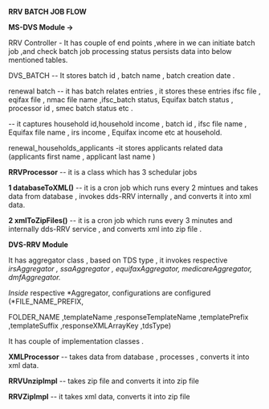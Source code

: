 **RRV BATCH JOB FLOW**

**MS-DVS Module -\>**

RRV Controller - It has couple of end points ,where in we can initiate
batch job ,and check batch job processing status persists data into
below mentioned tables.

DVS_BATCH -- It stores batch id , batch name , batch creation date .

renewal batch -- it has batch relates entries , it stores these entries
ifsc file , eqifax file , nmac file name ,ifsc_batch status, Equifax
batch status , processor id , smec batch status etc .

-- it captures household id,household income , batch id , ifsc file name
, Equifax file name , irs income , Equifax income etc at household.

renewal_households_applicants -it stores applicants related data
(applicants first name , applicant last name )

**RRVProcessor** -- it is a class which has 3 schedular jobs

**1 databaseToXML()** -- it is a cron job which runs every 2 mintues and
takes data from database , invokes dds-RRV internally , and converts it
into xml data.

**2 xmlToZipFiles()** -- it is a cron job which runs every 3 minutes and
internally dds-RRV service , and converts xml into zip file .

**DVS-RRV Module**

It has aggregator class , based on TDS type , it invokes respective
*irsAggregator , ssaAggregator , equifaxAggregator, medicareAggregator,
dmfAggregator.*

*Inside* respective *Aggregator, configurations are configured
(*FILE_NAME_PREFIX,

FOLDER_NAME ,templateName ,responseTemplateName ,templatePrefix
,templateSuffix ,responseXMLArrayKey ,tdsType)

It has couple of implementation classes .

**XMLProcessor** -- takes data from database , processes , converts it
into xml data.

**RRVUnzipImpl** -- takes zip file and converts it into zip file

**RRVZipImpl** -- it takes xml data, converts it into zip file
